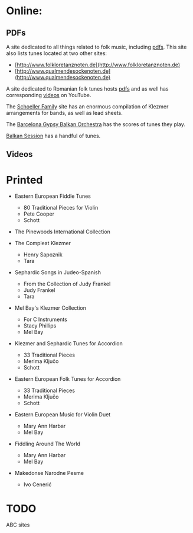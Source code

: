 
# Online:

## PDFs

A site dedicated to all things related to folk music, including
[pdfs](http://www.vitrifolk.fr/partitions/partitions.html).
This site also lists tunes located at two other sites:
 - [http://www.folkloretanznoten.de](http://www.folkloretanznoten.de)
 - [http://www.qualmendesockenoten.de](http://www.qualmendesockenoten.de)


A site dedicated to Romanian folk tunes hosts
[pdfs](https://partiturigratuite.com/)
and as well has corresponding [videos](https://www.youtube.com/@saxophonemusicsheet2130)
on YouTube.

The [Schoeller Family](https://www.schoellerfamily.org/scores) site has an enormous compilation of Klezmer arrangements for bands, as well as lead sheets.

The [Barcelona Gypsy Balkan Orchestra](https://bgko.org/?page_id=5033&lang=en) has the scores of tunes they play.

[Balkan Session](https://www.adrienchevalier.com/balkan-session) has a handful of tunes.


## Videos

# Printed

 - Eastern European Fiddle Tunes
    - 80 Traditional Pieces for Violin
    - Pete Cooper
    - Schott
    
 - The Pinewoods International Collection

 - The Compleat Klezmer
    - Henry Sapoznik
    - Tara

 - Sephardic Songs in Judeo-Spanish
    - From the Collection of Judy Frankel
    - Judy Frankel
    - Tara

 - Mel Bay's Klezmer Collection
    - For C Instruments
    - Stacy Phillips
    - Mel Bay

 - Klezmer and Sephardic Tunes for Accordion
    - 33 Traditional Pieces
    - Merima Ključo
    - Schott

 - Eastern European Folk Tunes for Accordion
    - 33 Traditional Pieces
    - Merima Ključo
    - Schott

 - Eastern European Music for Violin Duet
    - Mary Ann Harbar
    - Mel Bay

 - Fiddling Around The World
    - Mary Ann Harbar
    - Mel Bay

 - Makedonse Narodne Pesme
    - Ivo Cenerić

# TODO

ABC sites


